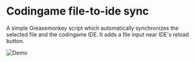 # Codingame file-to-ide sync

A simple Greasemonkey script which automatically synchronizes the selected file and the codingame IDE. It adds a file input near IDE's reload button.

![Demo](https://forum.codingame.com/uploads/default/18484/4c1f395946024738.png)
